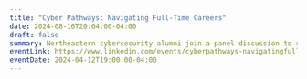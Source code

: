 ```yaml
---
title: "Cyber Pathways: Navigating Full-Time Careers"
date: 2024-08-16T20:04:00-04:00
draft: false
summary: Northeastern cybersecurity alumni join a panel discussion to share their paths to securing full-time positions. 
eventLink: https://www.linkedin.com/events/cyberpathways-navigatingfull-ti7182188625147613185/
eventDate: 2024-04-12T19:00:00-04:00
---
```


